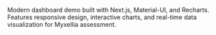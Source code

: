 Modern dashboard demo built with Next.js, Material-UI, and Recharts. Features responsive design, interactive charts, and real-time data visualization for Myxellia assessment.